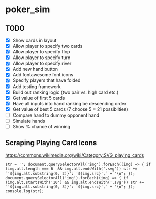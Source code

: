 # poker_sim

## TODO
- [x] Show cards in layout
- [x] Allow player to specify two cards
- [x] Allow player to specify flop
- [x] Allow player to specify turn
- [x] Allow player to specify river
- [x] Add new hand button
- [x] Add fontawesome font icons
- [x] Specify players that have folded
- [x] Add testing framework
- [x] Build out ranking logic (two pair vs. high card etc.)
- [x] Get value of first 5 cards
- [x] Have all inputs into hand ranking be descending order
- [x] Get value of best 5 cards (7 choose 5 = 21 possiblities)
- [ ] Compare hand to dummy opponent hand
- [ ] Simulate hands
- [ ] Show % chance of winning

## Scraping Playing Card Icons
https://commons.wikimedia.org/wiki/Category:SVG_playing_cards
```
str = ''; document.querySelectorAll('img').forEach((img) => { if (img.alt.length === 6  && img.alt.endsWith('.svg')) str += `'${img.alt.substring(0, 2)}': '${img.src}',` + "\n"; }); document.querySelectorAll('img').forEach((img) => { if (img.alt.startsWith('10') && img.alt.endsWith('.svg')) str += `'${img.alt.substring(0, 3)}': '${img.src}',` + "\n"; }); console.log(str);
```

